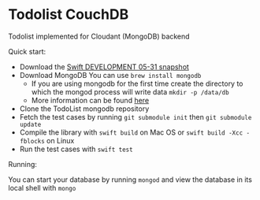 # Todolist CouchDB

Todolist implemented for Cloudant (MongoDB) backend

Quick start:

- Download the [Swift DEVELOPMENT 05-31 snapshot](https://swift.org/download/#snapshots)
- Download MongoDB
  You can use `brew install mongodb`
  - If you are using mongodb for the first time create the directory to which the mongod process will write data
  `mkdir -p /data/db`
  - More information can be found [here](https://docs.mongodb.com/manual/tutorial/install-mongodb-on-os-x/)
- Clone the TodoList mongodb repository
- Fetch the test cases by running `git submodule init` then `git submodule update`
- Compile the library with `swift build` on Mac OS or `swift build -Xcc -fblocks` on Linux
- Run the test cases with `swift test`



Running:

You can start your database by running `mongod` and view the database in its local shell with `mongo`
